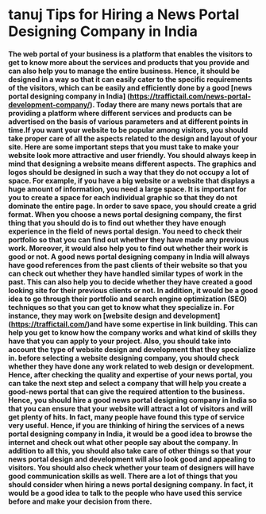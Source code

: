 # tanuj Tips for Hiring a News Portal Designing Company in India

#### The web portal of your business is a platform that enables the visitors to get to know more about the services and products that you provide and can also help you to manage the entire business. Hence, it should be designed in a way so that it can easily cater to the specific requirements of the visitors, which can be easily and efficiently done by a good [news portal designing company in India] (https://traffictail.com/news-portal-development-company/). Today there are many news portals that are providing a platform where different services and products can be advertised on the basis of various parameters and at different points in time.If you want your website to be popular among visitors, you should take proper care of all the aspects related to the design and layout of your site. Here are some important steps that you must take to make your website look more attractive and user friendly. You should always keep in mind that designing a website means different aspects. The graphics and logos should be designed in such a way that they do not occupy a lot of space. For example, if you have a big website or a website that displays a huge amount of information, you need a large space. It is important for you to create a space for each individual graphic so that they do not dominate the entire page. In order to save space, you should create a grid format. When you choose a news portal designing company, the first thing that you should do is to find out whether they have enough experience in the field of news portal design. You need to check their portfolio so that you can find out whether they have made any previous work. Moreover, it would also help you to find out whether their work is good or not. A good news portal designing company in India will always have good references from the past clients of their website so that you can check out whether they have handled similar types of work in the past. This can also help you to decide whether they have created a good looking site for their previous clients or not. In addition, it would be a good idea to go through their portfolio and search engine optimization (SEO) techniques so that you can get to know what they specialize in. For instance, they may work on [website design and development] (https://traffictail.com/)and have some expertise in link building. This can help you get to know how the company works and what kind of skills they have that you can apply to your project. Also, you should take into account the type of website design and development that they specialize in. before selecting a website designing company, you should check whether they have done any work related to web design or development. Hence, after checking the quality and expertise of your news portal, you can take the next step and select a company that will help you create a good-news portal that can give the required attention to the business. Hence, you should hire a good news portal designing company in India so that you can ensure that your website will attract a lot of visitors and will get plenty of hits. In fact, many people have found this type of service very useful. Hence, if you are thinking of hiring the services of a news portal designing company in India, it would be a good idea to browse the internet and check out what other people say about the company. In addition to all this, you should also take care of other things so that your news portal design and development will also look good and appealing to visitors. You should also check whether your team of designers will have good communication skills as well. There are a lot of things that you should consider when hiring a news portal designing company. In fact, it would be a good idea to talk to the people who have used this service before and make your decision from there.
